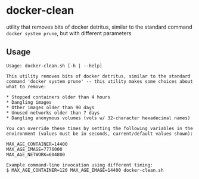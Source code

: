 # docker-clean

utility that removes bits of docker detritus, similar to the standard command `docker system prune`, but with different parameters

## Usage

```
Usage: docker-clean.sh [-h | --help]

This utility removes bits of docker detritus, similar to the standard
command 'docker system prune' -- this utility makes some choices about
what to remove:

* Stopped containers older than 4 hours
* Dangling images
* Other images older than 90 days
* Unused networks older than 7 days
* Dangling anonymous volumes (vols w/ 32-character hexadecimal names)

You can override these times by setting the following variables in the
environment (values must be in seconds, current/default values shown):

MAX_AGE_CONTAINER=14400
MAX_AGE_IMAGE=7776000
MAX_AGE_NETWORK=604800

Example command-line invocation using different timing:
$ MAX_AGE_CONTAINER=120 MAX_AGE_IMAGE=14400 docker-clean.sh

```